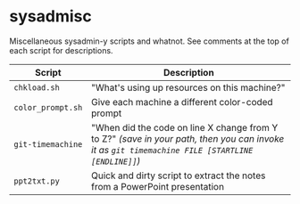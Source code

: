 sysadmisc
=========

Miscellaneous sysadmin-y scripts and whatnot. See comments at the top of each script for descriptions.


Script | Description
-------|------------
`chkload.sh` | "What's using up resources on this machine?" 
`color_prompt.sh` | Give each machine a different color-coded prompt 
`git-timemachine` | "When did the code on line X change from Y to Z?" *(save in your path, then you can invoke it as `git timemachine FILE [STARTLINE [ENDLINE]]`)* 
`ppt2txt.py` | Quick and dirty script to extract the notes from a PowerPoint presentation 
